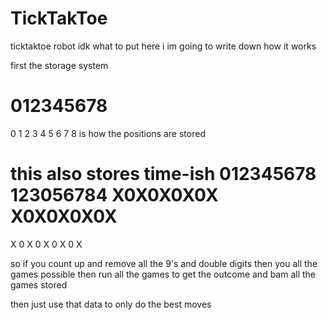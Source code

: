 # TickTakToe
ticktaktoe robot
idk what to put here i im going to write down how it works

first the storage system

012345678
=
0 1 2
3 4 5
6 7 8
is how the positions are stored

this also stores time-ish
012345678   123056784
X0X0X0X0X   X0X0X0X0X
=
X 0 X
0 X 0
X 0 X

so if you count up and remove all the 9's and double digits then you all the games possible
then run all the games to get the outcome and bam all the games stored

then just use that data to only do the best moves
